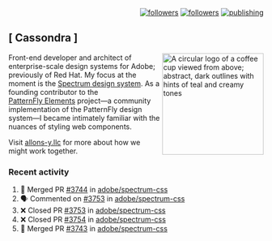 <p align="right"><a rel="me" href="https://front-end.social/@castastrophe">
    <img alt="followers" title="Follow me on Mastodon" src="https://img.shields.io/mastodon/follow/109297102751309835?domain=https%3A%2F%2Ffront-end.social&label=Follow&logo=mastodon&logoColor=white&style=for-the-badge&labelColor=008080&color=006969"/></a>
  <a href="https://codepen.io/castastrophe/">
    <img alt="followers" title="Follow me on CodePen" src="https://img.shields.io/badge/23-1?color=640464&labelColor=7c007c&style=for-the-badge&logo=codepen&label=Follow"/></a>
<a href="https://castastrophe.medium.com/">
    <img alt="publishing" title="View articles on Medium" src="https://img.shields.io/badge/107-1?color=666&labelColor=444&label=subscribe&logo=medium&logoColor=white&style=for-the-badge"/></a>
</p>

## [&nbsp;Cassondra&nbsp;]

<img align="right" src="https://github-production-user-asset-6210df.s3.amazonaws.com/1840295/253016758-ba468774-1cd3-42c2-8f43-947b5eeb5edf.png" height="200" alt="A circular logo of a coffee cup viewed from above; abstract, dark outlines with hints of teal and creamy tones">

Front-end developer and architect of enterprise-scale design systems for Adobe; previously of Red Hat. My focus at the moment is the [Spectrum design system](https://github.com/adobe/spectrum-css). As a founding contributor to the [PatternFly&nbsp;Elements](https://github.com/patternfly/patternfly-elements) project&mdash;a community implementation of the PatternFly design system&mdash;I became intimately familiar with the nuances of styling web components.

Visit [allons-y.llc](http://allons-y.llc/) for more about how we might work together.

### Recent activity

<!--START_SECTION:activity-->
1. 🎉 Merged PR [#3744](https://github.com/adobe/spectrum-css/pull/3744) in [adobe/spectrum-css](https://github.com/adobe/spectrum-css)
2. 🗣 Commented on [#3753](https://github.com/adobe/spectrum-css/pull/3753#issuecomment-2886749965) in [adobe/spectrum-css](https://github.com/adobe/spectrum-css)
3. ❌ Closed PR [#3753](https://github.com/adobe/spectrum-css/pull/3753) in [adobe/spectrum-css](https://github.com/adobe/spectrum-css)
4. ❌ Closed PR [#3754](https://github.com/adobe/spectrum-css/pull/3754) in [adobe/spectrum-css](https://github.com/adobe/spectrum-css)
5. 🎉 Merged PR [#3743](https://github.com/adobe/spectrum-css/pull/3743) in [adobe/spectrum-css](https://github.com/adobe/spectrum-css)
<!--END_SECTION:activity-->

